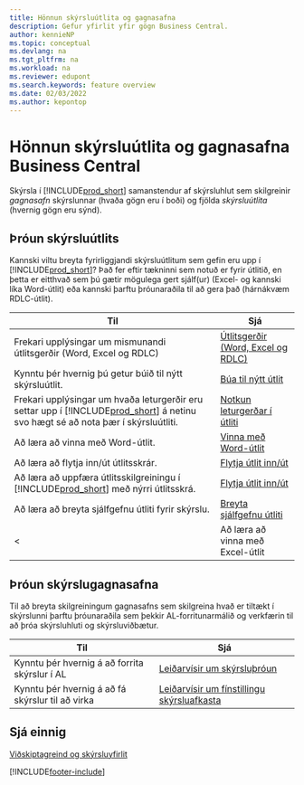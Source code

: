 ```yaml
---
title: Hönnun skýrsluútlita og gagnasafna
description: Gefur yfirlit yfir gögn Business Central.
author: kennieNP
ms.topic: conceptual
ms.devlang: na
ms.tgt_pltfrm: na
ms.workload: na
ms.reviewer: edupont
ms.search.keywords: feature overview
ms.date: 02/03/2022
ms.author: kepontop
---
```


# <a name="developing-business-central-report-layouts-and-datasets"></a>Hönnun skýrsluútlita og gagnasafna Business Central

Skýrsla í [!INCLUDE[prod_short](includes/prod_short.md)] samanstendur af skýrsluhlut sem skilgreinir _gagnasafn_ skýrslunnar (hvaða gögn eru í boði) og fjölda _skýrsluútlita_ (hvernig gögn eru sýnd).  

## <a name="developing-report-layouts"></a>Þróun skýrsluútlits

Kannski viltu breyta fyrirliggjandi skýrsluútlitum sem gefin eru upp í [!INCLUDE[prod_short](includes/prod_short.md)]? Það fer eftir tækninni sem notuð er fyrir útlitið, en þetta er eitthvað sem þú gætir mögulega gert sjálf(ur) (Excel- og kannski líka Word-útlit) eða kannski þarftu þróunaraðila til að gera það (hárnákvæm RDLC-útlit).

| Til | Sjá |
|--|--|
| Frekari upplýsingar um mismunandi útlitsgerðir (Word, Excel og RDLC) | [Útlitsgerðir (Word, Excel og RDLC)](ui-manage-report-layouts.md) |
| Kynntu þér hvernig þú getur búið til nýtt skýrsluútlit. | [Búa til nýtt útlit](ui-how-create-custom-report-layout.md) |
| Frekari upplýsingar um hvaða leturgerðir eru settar upp í [!INCLUDE[prod_short](includes/prod_short.md)] á netinu svo hægt sé að nota þær í skýrsluútliti. | [Notkun leturgerðar í útliti](ui-fonts.md) |
| Að læra að vinna með Word-útlit. | [Vinna með Word-útlit](ui-how-add-fields-word-report-layout.md) |
| Að læra að flytja inn/út útlitsskrár. | [Flytja útlit inn/út](ui-how-import-and-export-report-layout.md) |
| Að læra að uppfæra útlitsskilgreiningu í [!INCLUDE[prod_short](includes/prod_short.md)] með nýrri útlitsskrá. | [Flytja útlit inn/út](ui-how-import-and-export-report-layout.md) |
| Að læra að breyta sjálfgefnu útliti fyrir skýrslu. | [Breyta sjálfgefnu útliti](ui-how-change-layout-currently-used-report.md) |
< | Að læra að vinna með Excel-útlit | [Vinna með Excel-útlit](ui-how-add-fields-word-report-layout.md) | -->

## <a name="developing-report-datasets"></a>Þróun skýrslugagnasafna

 Til að breyta skilgreiningum gagnasafns sem skilgreina hvað er tiltækt í skýrslunni þarftu þróunaraðila sem þekkir AL-forritunarmálið og verkfærin til að þróa skýrsluhluti og skýrsluviðbætur.

| Til | Sjá |
|--|--|
| Kynntu þér hvernig á að forrita skýrslur í AL | [Leiðarvísir um skýrsluþróun](/dynamics365/business-central/dev-itpro/developer/devenv-reports) |
| Kynntu þér hvernig á að fá skýrslur til að virka | [Leiðarvísir um fínstillingu skýrsluafkasta](/dynamics365/business-central/dev-itpro/performance/performance-developer#writing-efficient-reports) |

## <a name="see-also"></a>Sjá einnig

[Viðskiptagreind og skýrsluyfirlit](reports-use-reports.md)


[!INCLUDE[footer-include](includes/footer-banner.md)]
